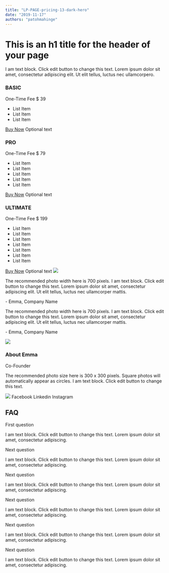 ```yaml
---
title: "LP-PAGE-pricing-13-dark-hero"
date: "2019-11-17"
authors: "patohmahinge"
---
```


# This is an h1 title for the header of your page

I am text block. Click edit button to change this text. Lorem ipsum dolor sit amet, consectetur adipiscing elit. Ut elit tellus, luctus nec ullamcorpero.

### BASIC

One-Time Fee $ 39

- List Item
- List Item
- List Item

[Buy Now](#) Optional text

### PRO

One-Time Fee $ 79

- List Item
- List Item
- List Item
- List Item
- List Item

[Buy Now](#) Optional text

### ULTIMATE

One-Time Fee $ 199

- List Item
- List Item
- List Item
- List Item
- List Item
- List Item
- List Item

[Buy Now](#) Optional text ![](images/placeholder-700x450.jpg)

The recommended photo width here is 700 pixels. I am text block. Click edit button to change this text. Lorem ipsum dolor sit amet, consectetur adipiscing elit. Ut elit tellus, luctus nec ullamcorper mattis.

\- Emma, Company Name

The recommended photo width here is 700 pixels. I am text block. Click edit button to change this text. Lorem ipsum dolor sit amet, consectetur adipiscing elit. Ut elit tellus, luctus nec ullamcorper mattis.

\- Emma, Company Name

![](images/placeholder-700x450.jpg)

### About Emma

Co-Founder

The recommended photo size here is 300 x 300 pixels. Square photos will automatically appear as circles. I am text block. Click edit button to change this text.

![](images/placeholder-300x300.jpg) Facebook Linkedin Instagram

## FAQ

First question

I am text block. Click edit button to change this text. Lorem ipsum dolor sit amet, consectetur adipiscing.

Next question

I am text block. Click edit button to change this text. Lorem ipsum dolor sit amet, consectetur adipiscing.

Next question

I am text block. Click edit button to change this text. Lorem ipsum dolor sit amet, consectetur adipiscing.

Next question

I am text block. Click edit button to change this text. Lorem ipsum dolor sit amet, consectetur adipiscing.

Next question

I am text block. Click edit button to change this text. Lorem ipsum dolor sit amet, consectetur adipiscing.

Next question

I am text block. Click edit button to change this text. Lorem ipsum dolor sit amet, consectetur adipiscing.
